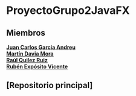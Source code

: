 # ProyectoGrupo2JavaFX

## Miembros
[**Juan Carlos Garcia Andreu**](https://github.com/JuanCarlosgarcia86) \
[**Martín Davia Mora**](https://github.com/Apolonelche) \
[**Raúl Quilez Ruiz**](https://github.com/Quilez42) \
[**Rubén Expósito Vicente**](https://github.com/Rebirzt)

## [Repositorio principal]
